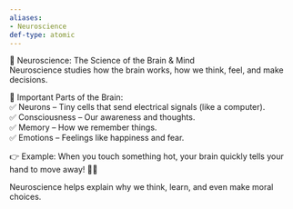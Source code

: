 ```yaml
---
aliases:
- Neuroscience
def-type: atomic
---
```

   
🧠 Neuroscience: The Science of the Brain & Mind   
Neuroscience studies how the brain works, how we think, feel, and make decisions.   
   
🔹 Important Parts of the Brain:   
✅ Neurons – Tiny cells that send electrical signals (like a computer).   
✅ Consciousness – Our awareness and thoughts.   
✅ Memory – How we remember things.   
✅ Emotions – Feelings like happiness and fear.   
   
👉 Example: When you touch something hot, your brain quickly tells your hand to move away! 🧠🔥   
   
Neuroscience helps explain why we think, learn, and even make moral choices.